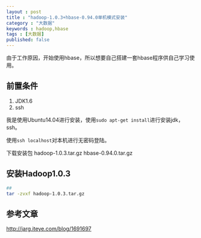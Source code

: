 ```yaml
---
layout : post
title : "hadoop-1.0.3+hbase-0.94.0单机模式安装"
category : "大数据"
keywords : hadoop,hbase
tags : [大数据]
published: false
---
```


由于工作原因，开始使用hbase，所以想要自己搭建一套hbase程序供自己学习使用。

## 前置条件

 1. JDK1.6
 2. ssh

我是使用Ubuntu14.04进行安装，使用`sudo apt-get install`进行安装jdk，ssh。

使用`ssh localhost`对本机进行无密码登陆。

下载安装包
hadoop-1.0.3.tar.gz
hbase-0.94.0.tar.gz

## 安装Hadoop1.0.3

```sh
##
tar -zvxf hadoop-1.0.3.tar.gz


```

## 参考文章

<http://jarg.iteye.com/blog/1691697>
